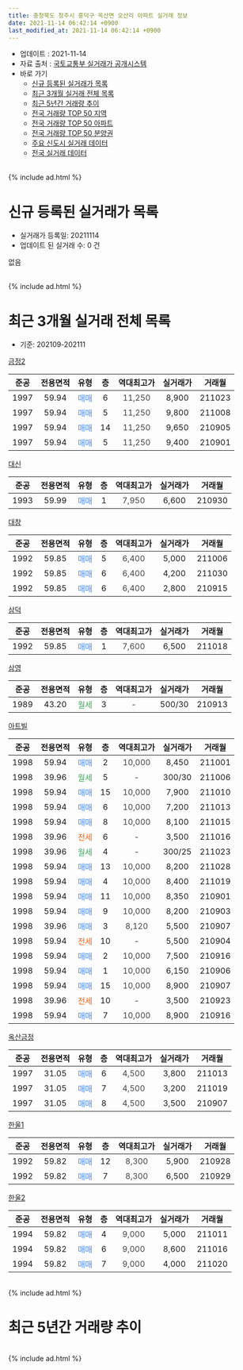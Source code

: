 ```yaml
---
title: 충청북도 청주시 흥덕구 옥산면 오산리 아파트 실거래 정보
date: 2021-11-14 06:42:14 +0900
last_modified_at: 2021-11-14 06:42:14 +0900
---
```


* 업데이트 : 2021-11-14
* 자료 출처 : [국토교통부 실거래가 공개시스템](http://rt.molit.go.kr)
* 바로 가기
    * [신규 등록된 실거래가 목록](#신규-등록된-실거래가-목록)
    * [최근 3개월 실거래 전체 목록](#최근-3개월-실거래-전체-목록)
    * [최근 5년간 거래량 추이](#최근-5년간-거래량-추이)
    * [전국 거래량 TOP 50 지역](https://inasie.github.io/apt-trade-info/최근-3개월-전국에서-가장-거래가-많이-발생한-지역)
    * [전국 거래량 TOP 50 아파트](https://inasie.github.io/apt-trade-info/최근-3개월-전국에서-가장-거래가-많이-발생한-아파트)
    * [전국 거래량 TOP 50 분양권](https://inasie.github.io/apt-trade-info/최근-3개월-전국에서-가장-거래가-많이-발생한-분양권)
    * [주요 신도시 실거래 데이터](https://inasie.github.io/apt-trade-info/주요-신도시)
    * [전국 실거래 데이터](https://inasie.github.io/apt-trade-info/전국)
<br>
{% include ad.html %}
<br>

# 신규 등록된 실거래가 목록
* 실거래가 등록일: 20211114
* 업데이트 된 실거래 수: 0 건

없음

<br>
{% include ad.html %}
<br>

# 최근 3개월 실거래 전체 목록
* 기준: 202109-202111


[금정2](https://search.naver.com/search.naver?query=%EC%B6%A9%EC%B2%AD%EB%B6%81%EB%8F%84+%EC%B2%AD%EC%A3%BC%EC%8B%9C+%ED%9D%A5%EB%8D%95%EA%B5%AC+%EC%98%A5%EC%82%B0%EB%A9%B4+%EC%98%A4%EC%82%B0%EB%A6%AC+%EA%B8%88%EC%A0%952)

|준공|전용면적|유형|층|역대최고가|실거래가|거래월|
|:---:|:---:|:---:|:---:|:---:|:---:|:---:|
|1997|59.94|<span style="color:#4285f3">매매</span>|6|<span style="color:#444444">11,250</span>|8,900|211023|
|1997|59.94|<span style="color:#4285f3">매매</span>|5|<span style="color:#444444">11,250</span>|9,800|211008|
|1997|59.94|<span style="color:#4285f3">매매</span>|14|<span style="color:#444444">11,250</span>|9,650|210905|
|1997|59.94|<span style="color:#4285f3">매매</span>|5|<span style="color:#444444">11,250</span>|9,400|210901|

[대신](https://search.naver.com/search.naver?query=%EC%B6%A9%EC%B2%AD%EB%B6%81%EB%8F%84+%EC%B2%AD%EC%A3%BC%EC%8B%9C+%ED%9D%A5%EB%8D%95%EA%B5%AC+%EC%98%A5%EC%82%B0%EB%A9%B4+%EC%98%A4%EC%82%B0%EB%A6%AC+%EB%8C%80%EC%8B%A0)

|준공|전용면적|유형|층|역대최고가|실거래가|거래월|
|:---:|:---:|:---:|:---:|:---:|:---:|:---:|
|1993|59.99|<span style="color:#4285f3">매매</span>|1|<span style="color:#444444">7,950</span>|6,600|210930|

[대창](https://search.naver.com/search.naver?query=%EC%B6%A9%EC%B2%AD%EB%B6%81%EB%8F%84+%EC%B2%AD%EC%A3%BC%EC%8B%9C+%ED%9D%A5%EB%8D%95%EA%B5%AC+%EC%98%A5%EC%82%B0%EB%A9%B4+%EC%98%A4%EC%82%B0%EB%A6%AC+%EB%8C%80%EC%B0%BD)

|준공|전용면적|유형|층|역대최고가|실거래가|거래월|
|:---:|:---:|:---:|:---:|:---:|:---:|:---:|
|1992|59.85|<span style="color:#4285f3">매매</span>|5|<span style="color:#444444">6,400</span>|5,000|211006|
|1992|59.85|<span style="color:#4285f3">매매</span>|6|<span style="color:#444444">6,400</span>|4,200|211030|
|1992|59.85|<span style="color:#4285f3">매매</span>|6|<span style="color:#444444">6,400</span>|2,800|210915|

[삼덕](https://search.naver.com/search.naver?query=%EC%B6%A9%EC%B2%AD%EB%B6%81%EB%8F%84+%EC%B2%AD%EC%A3%BC%EC%8B%9C+%ED%9D%A5%EB%8D%95%EA%B5%AC+%EC%98%A5%EC%82%B0%EB%A9%B4+%EC%98%A4%EC%82%B0%EB%A6%AC+%EC%82%BC%EB%8D%95)

|준공|전용면적|유형|층|역대최고가|실거래가|거래월|
|:---:|:---:|:---:|:---:|:---:|:---:|:---:|
|1992|59.85|<span style="color:#4285f3">매매</span>|1|<span style="color:#444444">7,600</span>|6,500|211018|

[삼영](https://search.naver.com/search.naver?query=%EC%B6%A9%EC%B2%AD%EB%B6%81%EB%8F%84+%EC%B2%AD%EC%A3%BC%EC%8B%9C+%ED%9D%A5%EB%8D%95%EA%B5%AC+%EC%98%A5%EC%82%B0%EB%A9%B4+%EC%98%A4%EC%82%B0%EB%A6%AC+%EC%82%BC%EC%98%81)

|준공|전용면적|유형|층|역대최고가|실거래가|거래월|
|:---:|:---:|:---:|:---:|:---:|:---:|:---:|
|1989|43.20|<span style="color:#34a853">월세</span>|3|<span style="color:#444444">-</span>|500/30|210913|

[아트빌](https://search.naver.com/search.naver?query=%EC%B6%A9%EC%B2%AD%EB%B6%81%EB%8F%84+%EC%B2%AD%EC%A3%BC%EC%8B%9C+%ED%9D%A5%EB%8D%95%EA%B5%AC+%EC%98%A5%EC%82%B0%EB%A9%B4+%EC%98%A4%EC%82%B0%EB%A6%AC+%EC%95%84%ED%8A%B8%EB%B9%8C)

|준공|전용면적|유형|층|역대최고가|실거래가|거래월|
|:---:|:---:|:---:|:---:|:---:|:---:|:---:|
|1998|59.94|<span style="color:#4285f3">매매</span>|2|<span style="color:#444444">10,000</span>|8,450|211001|
|1998|39.96|<span style="color:#34a853">월세</span>|5|<span style="color:#444444">-</span>|300/30|211006|
|1998|59.94|<span style="color:#4285f3">매매</span>|15|<span style="color:#444444">10,000</span>|7,900|211010|
|1998|59.94|<span style="color:#4285f3">매매</span>|6|<span style="color:#444444">10,000</span>|7,200|211013|
|1998|59.94|<span style="color:#4285f3">매매</span>|8|<span style="color:#444444">10,000</span>|8,100|211015|
|1998|39.96|<span style="color:#ff5a00">전세</span>|6|<span style="color:#444444">-</span>|3,500|211016|
|1998|39.96|<span style="color:#34a853">월세</span>|4|<span style="color:#444444">-</span>|300/25|211023|
|1998|59.94|<span style="color:#4285f3">매매</span>|13|<span style="color:#444444">10,000</span>|8,200|211028|
|1998|59.94|<span style="color:#4285f3">매매</span>|4|<span style="color:#444444">10,000</span>|8,400|211019|
|1998|59.94|<span style="color:#4285f3">매매</span>|11|<span style="color:#444444">10,000</span>|8,350|210901|
|1998|59.94|<span style="color:#4285f3">매매</span>|9|<span style="color:#444444">10,000</span>|8,200|210903|
|1998|39.96|<span style="color:#4285f3">매매</span>|3|<span style="color:#444444">8,120</span>|5,500|210907|
|1998|59.94|<span style="color:#ff5a00">전세</span>|10|<span style="color:#444444">-</span>|5,500|210904|
|1998|59.94|<span style="color:#4285f3">매매</span>|2|<span style="color:#444444">10,000</span>|7,500|210916|
|1998|59.94|<span style="color:#4285f3">매매</span>|1|<span style="color:#444444">10,000</span>|6,150|210906|
|1998|59.94|<span style="color:#4285f3">매매</span>|15|<span style="color:#444444">10,000</span>|8,900|210907|
|1998|39.96|<span style="color:#ff5a00">전세</span>|10|<span style="color:#444444">-</span>|3,500|210923|
|1998|59.94|<span style="color:#4285f3">매매</span>|7|<span style="color:#444444">10,000</span>|8,900|210916|

[옥산금정](https://search.naver.com/search.naver?query=%EC%B6%A9%EC%B2%AD%EB%B6%81%EB%8F%84+%EC%B2%AD%EC%A3%BC%EC%8B%9C+%ED%9D%A5%EB%8D%95%EA%B5%AC+%EC%98%A5%EC%82%B0%EB%A9%B4+%EC%98%A4%EC%82%B0%EB%A6%AC+%EC%98%A5%EC%82%B0%EA%B8%88%EC%A0%95)

|준공|전용면적|유형|층|역대최고가|실거래가|거래월|
|:---:|:---:|:---:|:---:|:---:|:---:|:---:|
|1997|31.05|<span style="color:#4285f3">매매</span>|6|<span style="color:#444444">4,500</span>|3,800|211013|
|1997|31.05|<span style="color:#4285f3">매매</span>|7|<span style="color:#444444">4,500</span>|3,200|211019|
|1997|31.05|<span style="color:#4285f3">매매</span>|8|<span style="color:#444444">4,500</span>|3,500|210907|

[한울1](https://search.naver.com/search.naver?query=%EC%B6%A9%EC%B2%AD%EB%B6%81%EB%8F%84+%EC%B2%AD%EC%A3%BC%EC%8B%9C+%ED%9D%A5%EB%8D%95%EA%B5%AC+%EC%98%A5%EC%82%B0%EB%A9%B4+%EC%98%A4%EC%82%B0%EB%A6%AC+%ED%95%9C%EC%9A%B81)

|준공|전용면적|유형|층|역대최고가|실거래가|거래월|
|:---:|:---:|:---:|:---:|:---:|:---:|:---:|
|1992|59.82|<span style="color:#4285f3">매매</span>|12|<span style="color:#444444">8,300</span>|5,900|210928|
|1992|59.82|<span style="color:#4285f3">매매</span>|7|<span style="color:#444444">8,300</span>|6,500|210929|

[한울2](https://search.naver.com/search.naver?query=%EC%B6%A9%EC%B2%AD%EB%B6%81%EB%8F%84+%EC%B2%AD%EC%A3%BC%EC%8B%9C+%ED%9D%A5%EB%8D%95%EA%B5%AC+%EC%98%A5%EC%82%B0%EB%A9%B4+%EC%98%A4%EC%82%B0%EB%A6%AC+%ED%95%9C%EC%9A%B82)

|준공|전용면적|유형|층|역대최고가|실거래가|거래월|
|:---:|:---:|:---:|:---:|:---:|:---:|:---:|
|1994|59.82|<span style="color:#4285f3">매매</span>|4|<span style="color:#444444">9,000</span>|5,000|211011|
|1994|59.82|<span style="color:#4285f3">매매</span>|6|<span style="color:#444444">9,000</span>|8,600|211016|
|1994|59.82|<span style="color:#4285f3">매매</span>|7|<span style="color:#444444">9,000</span>|4,000|211020|


<br>
{% include ad.html %}
<br>

# 최근 5년간 거래량 추이


<div style="width:100%;">
    <canvas id="deal_progress" height="200"></canvas>
</div>

<script>
new Chart(document.getElementById("deal_progress"), {
    type: 'line',
    data: {
        labels: ['201611','201612','201701','201702','201703','201704','201705','201706','201707','201708','201709','201710','201711','201712','201801','201802','201803','201804','201805','201806','201807','201808','201809','201810','201811','201812','201901','201902','201903','201904','201905','201906','201907','201908','201909','201910','201911','201912','202001','202002','202003','202004','202005','202006','202007','202008','202009','202010','202011','202012','202101','202102','202103','202104','202105','202106','202107','202108','202109','202110','202111'],
        datasets: [{
            label: '매매',
            pointRadius: 1,
            data: [14, 13, 5, 13, 14, 8, 9, 13, 6, 12, 7, 4, 9, 13, 6, 13, 14, 13, 3, 12, 8, 10, 4, 12, 6, 9, 8, 8, 3, 15, 7, 12, 6, 17, 11, 7, 11, 15, 16, 18, 11, 14, 16, 19, 19, 16, 9, 16, 13, 14, 17, 17, 18, 36, 30, 19, 13, 12, 14, 16, 0],
            borderColor: "rgba(255, 201, 14, 1)",
            backgroundColor: "rgba(255, 201, 14, 0.5)",
            fill: false,
            lineTension: 0
        },{
            label: '전월세',
            pointRadius: 1,
            data: [3, 7, 6, 10, 6, 11, 8, 4, 4, 6, 8, 7, 6, 6, 2, 7, 2, 0, 4, 6, 9, 3, 3, 6, 2, 6, 3, 3, 8, 5, 9, 6, 4, 7, 5, 4, 7, 4, 8, 14, 5, 14, 5, 6, 5, 4, 5, 6, 3, 2, 7, 1, 5, 6, 14, 7, 10, 5, 3, 3, 0],
            borderColor: "rgba(0, 141, 185, 1)",
            backgroundColor: "rgba(0, 141, 185, 0.5)",
            fill: false,
            lineTension: 0
        }
        ]
    },
    options: {
        responsive: true,
        title: {
            display: false
        },
        tooltips: {
            mode: 'index',
            intersect: false
        },
        hover: {
            mode: 'nearest',
            intersect: true
        },
        scales: {
            xAxes: [{
                display: true,
                scaleLabel: {
                    display: true,
                    labelString: '년/월'
                }
            }],
            yAxes: [{
                display: true,
                ticks: {
                    suggestedMin: 0,
                },
                scaleLabel: {
                    display: true,
                    labelString: '실거래 수'
                }
            }]
        }
    }
});

</script>


<br>
{% include ad.html %}
<br>

